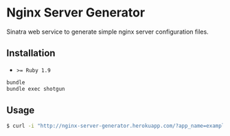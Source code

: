 Nginx Server Generator
======================

Sinatra web service to generate simple nginx server configuration files.

Installation
------------

- `>= Ruby 1.9`

```sh
bundle
bundle exec shotgun
```

Usage
-----

```sh
$ curl -i "http://nginx-server-generator.herokuapp.com/?app_name=example-app&app_url=example.com"
```

